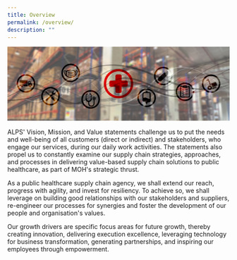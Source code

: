 ```yaml
---
title: Overview
permalink: /overview/
description: ""
---
```

![](/images/alps_healthcare_warehouse_overview_1920x640.jpg)

ALPS' Vision, Mission, and Value statements challenge us to put the needs and well-being of all customers (direct or indirect) and stakeholders, who engage our services, during our daily work activities. The statements also propel us to constantly examine our supply chain strategies, approaches, and processes in delivering value-based supply chain solutions to public healthcare, as part of MOH's strategic thrust.

As a public healthcare supply chain agency, we shall extend our reach, progress with agility, and invest for resiliency. To achieve so, we shall leverage on building good relationships with our stakeholders and suppliers, re-engineer our processes for synergies and foster the development of our people and organisation's values.

Our growth drivers are specific focus areas for future growth, thereby creating innovation, delivering execution excellence, leveraging technology for business transformation, generating partnerships, and inspiring our employees through empowerment.